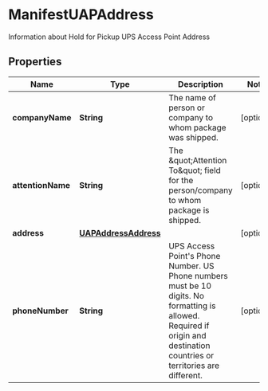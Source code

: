 

# ManifestUAPAddress

Information about Hold for Pickup UPS Access Point Address

## Properties

| Name | Type | Description | Notes |
|------------ | ------------- | ------------- | -------------|
|**companyName** | **String** | The name of person or company to whom package was shipped. |  [optional] |
|**attentionName** | **String** | The \&quot;Attention To\&quot; field for the person/company to whom package is shipped. |  [optional] |
|**address** | [**UAPAddressAddress**](UAPAddressAddress.md) |  |  [optional] |
|**phoneNumber** | **String** | UPS Access Point&#39;s Phone Number. US Phone numbers must be 10 digits. No formatting is allowed. Required if origin and destination countries or territories are different. |  [optional] |



